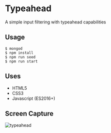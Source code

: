 # Typeahead
A simple input filtering with typeahead capabilities

## Usage
```
$ mongod
$ npm install
$ npm run seed
$ npm run start
```

## Uses
- HTML5
- CSS3
- Javascript (ES2016+)


## Screen Capture
![typeahead](https://user-images.githubusercontent.com/29240723/32191877-c0c9678e-bd6f-11e7-8481-e25495586e91.gif)
